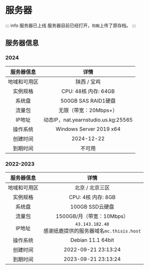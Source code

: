 # 服务器

::: info 服务器已上线
服务器目前已经打开，`阳毅`上传了原存档。
:::

## 服务器信息

### 2024

|  服务器信息  |                            详情                             |
| :----------: | :---------------------------------------------------------: |
| 地域和可用区 |                       陕西 / 宝鸡                       |
|   实例规格   |                     CPU: 48核 内存: 64GB                      |
|    系统盘    |                       500GB SAS RAID1硬盘                       |
|    流量包    |                  无限（带宽：20Mbps+）                  |
|    IP地址    |            动态IP，nat.yearnstudio.us.kg:25565 |
|   操作系统   |                      Windows Server 2019 x64                     |
|   创建时间   |                     2024-12-22                     |
|   到期时间   |                     不可用                     |

### 2022-2023

|  服务器信息  |                            详情                             |
| :----------: | :---------------------------------------------------------: |
| 地域和可用区 |                       北京 / 北京三区                       |
|   实例规格   |                     CPU: 4核 内存: 8GB                      |
|    系统盘    |                       100GB SSD云硬盘                       |
|    流量包    |                  1500GB/月（带宽：10Mbps）                  |
|    IP地址    | `43.143.182.48`<br>感谢纸鹿提供的服务器域名`mc.thisis.host` |
|   操作系统   |                      Debian 11.1 64bit                      |
|   创建时间   |                     2022-09-21 23:13:24                     |
|   到期时间   |                     2023-09-21 23:13:24                     |
